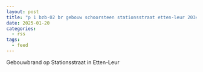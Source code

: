 ```yaml
---
layout: post
title: "p 1 bzb-02 br gebouw schoorsteen stationsstraat etten-leur 203431 203451 203061"
date: 2025-01-20
categories: 
  - rss
tags: 
  - feed
---
```


Gebouwbrand op Stationsstraat in Etten-Leur
